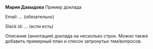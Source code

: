 **Мария Давыдова** Пример доклада

Email: ... (обязательно)

Slack id: ... (если есть)

Описание (аннотация) доклада на несколько строк. Можно также
добавить примерный план и список затронутых тем/вопросов.
